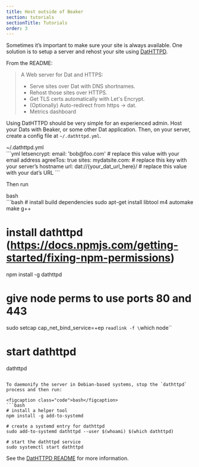 ```yaml
---
title: Host outside of Beaker
section: tutorials
sectionTitle: Tutorials
order: 3
---
```


Sometimes it’s important to make sure your site is always available. One solution is to setup a server and rehost your site using [DatHTTPD](https://github.com/beakerbrowser/dathttpd).

From the README:

> A Web server for Dat and HTTPS:
> - Serve sites over Dat with DNS shortnames.
> - Rehost those sites over HTTPS.
> - Get TLS certs automatically with Let's Encrypt.
> - (Optionally) Auto-redirect from https -> dat.
> - Metrics dashboard

Using DatHTTPD should be very simple for an experienced admin. Host your Dats with Beaker, or some other Dat application. Then, on your server, create a config file at `~/.dathttpd.yml`.

<figcaption class="code">~/.dathttpd.yml</figcaption>
```yml
letsencrypt:
  email: 'bob@foo.com' # replace this value with your email address
  agreeTos: true
sites:
  mydatsite.com: # replace this key with your server’s hostname
    url: dat://{your_dat_url_here}/ # replace this value with your dat’s URL
```

Then run

<figcaption class="code">bash</figcaption>
```bash
# install build dependencies
sudo apt-get install libtool m4 automake make g++

# install dathttpd (https://docs.npmjs.com/getting-started/fixing-npm-permissions)
npm install -g dathttpd

# give node perms to use ports 80 and 443
sudo setcap cap_net_bind_service=+ep `readlink -f \`which node\``

# start dathttpd
dathttpd
```

To daemonify the server in Debian-based systems, stop the `dathttpd` process and then run:

<figcaption class="code">bash</figcaption>
```bash
# install a helper tool
npm install -g add-to-systemd

# create a systemd entry for dathttpd
sudo add-to-systemd dathttpd --user $(whoami) $(which dathttpd)

# start the dathttpd service
sudo systemctl start dathttpd
```

See the [DatHTTPD README](https://github.com/beakerbrowser/dathttpd) for more information.
